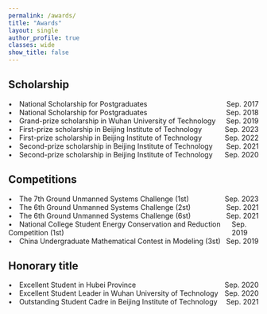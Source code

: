 ```yaml
---
permalink: /awards/    
title: "Awards"
layout: single
author_profile: true
classes: wide
show_title: false
---
```


<head>
  <meta charset="UTF-8">
  <meta name="viewport" content="width=device-width, initial-scale=1.0">
  <style>
    .container {
      display: flex;
      justify-content: space-between;
    }
  </style>
  <title>Left and Right Align</title>
</head>

## Scholarship

<div class="container">
  <div class="left-align">&bull;&emsp;National Scholarship for Postgraduates </div>
  <div class="right-align">Sep. 2017</div>
</div>

<div class="container">
  <div class="left-align">&bull;&emsp;National Scholarship for Postgraduates </div>
  <div class="right-align">Sep. 2018</div>
</div>

<div class="container">
  <div class="left-align">&bull;&emsp;Grand-prize scholarship in Wuhan University of Technology </div>
  <div class="right-align">Sep. 2019</div>
</div>

<div class="container">
  <div class="left-align">&bull;&emsp;First-prize scholarship in Beijing Institute of Technology </div>
  <div class="right-align">Sep. 2023</div>
</div>

<div class="container">
  <div class="left-align">&bull;&emsp;First-prize scholarship in Beijing Institute of Technology </div>
  <div class="right-align">Sep. 2022</div>
</div>

<div class="container">
  <div class="left-align">&bull;&emsp;Second-prize scholarship in Beijing Institute of Technology </div>
  <div class="right-align">Sep. 2021</div>
</div>

<div class="container">
  <div class="left-align">&bull;&emsp;Second-prize scholarship in Beijing Institute of Technology </div>
  <div class="right-align">Sep. 2020</div>
</div>

## Competitions

<div class="container">
  <div class="left-align">&bull;&emsp;The 7th Ground Unmanned Systems Challenge (1st) </div>
  <div class="right-align">Sep. 2023</div>
</div>

<div class="container">
  <div class="left-align">&bull;&emsp;The 6th Ground Unmanned Systems Challenge (2st) </div>
  <div class="right-align">Sep. 2021</div>
</div>

<div class="container">
  <div class="left-align">&bull;&emsp;The 6th Ground Unmanned Systems Challenge (6st) </div>
  <div class="right-align">Sep. 2021</div>
</div>

<div class="container">
  <div class="left-align">&bull;&emsp;National College Student Energy Conservation and Reduction Competition (1st) </div>
  <div class="right-align">Sep. 2019</div>
</div>

<div class="container">
  <div class="left-align">&bull;&emsp;China Undergraduate Mathematical Contest in Modeling (3st) </div>
  <div class="right-align">Sep. 2019</div>
</div>

## Honorary title

<div class="container">
  <div class="left-align">&bull;&emsp;Excellent Student in Hubei Province </div>
  <div class="right-align">Sep. 2020</div>
</div>

<div class="container">
  <div class="left-align">&bull;&emsp;Excellent Student Leader in Wuhan University of Technology </div>
  <div class="right-align">Sep. 2020</div>
</div>

<div class="container">
  <div class="left-align">&bull;&emsp;Outstanding Student Cadre in Beijing Institute of Technology </div>
  <div class="right-align">Sep. 2021</div>
</div>
